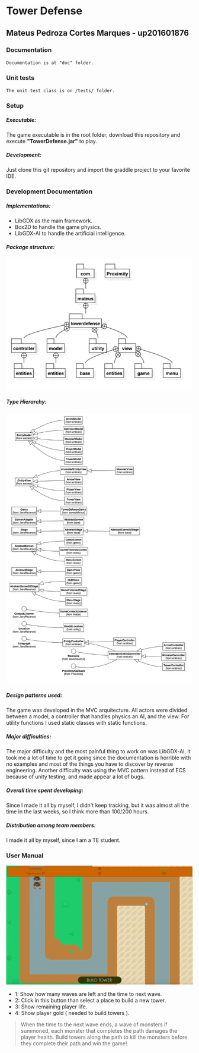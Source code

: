 # Tower Defense
## Mateus Pedroza Cortes Marques - up201601876

### Documentation
    Documentation is at "doc" folder.
    
### Unit tests
    The unit test class is on /tests/ folder.
    
### Setup
##### Executable:
The game executable is in the root folder, download this repository and execute <b>"TowerDefense.jar"</b> to play.

##### Development:
Just clone this git repository and import the graddle project to your favorite IDE.
    
### Development Documentation

##### Implementations:
* LibGDX as the main framework.
* Box2D to handle the game physics.
* LibGDX-AI to handle the artificial intelligence.


##### Package structure:
![alt text](/images/packageStructure.png)

##### Type Hierarchy:
![alt text](/images/TypeHierarchy.png)

##### Design patterns used:
The game was developed in the MVC arquitecture. 
All actors were divided between a model, a controller that handles physics an AI, and the view.
For utility functions I used static classes with static functions.

##### Major difficulties:
 The major difficulty and the most painful thing to work on was LibGDX-AI, it took me a lot of time to get it going since the documentation is horrible with no examples and most of the things you have to discover by reverse engineering.
    Another difficulty was using the MVC pattern instead of ECS because of unity testing, and made appear a lot of bugs. 
    
##### Overall time spent developing:
   Since I made it all by myself, I didn't keep tracking, but it was almost all the time in the last weeks, so I think more than 100/200 hours.
    
##### Distribution among team members:
   I made it all by myself, since I am a TE student.
   
### User Manual
![alt text](/images/manual.png)
- 1: Show how many waves are left and the time to next wave.
- 2: Click in this button than select a place to build a new tower.
- 3: Show remaining player life.
- 4: Show player gold ( needed to build towers ).

> When the time to the next wave ends, a wave of monsters if summoned, each monster that completes the path damages the player health.
> Build towers along the path to kill the monsters before they complete their path and win the game!
    